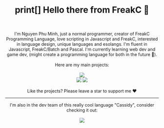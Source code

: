 <div align="center">
  <h1>print[] Hello there from FreakC 👋</h1>
  <br/>
  <br/>
  I'm Nguyen Phu Minh, just a normal programmer, creator of FreakC Programming Language, love scripting in Javascript and FreakC, interested in language design, unique languages and esolangs. I'm fluent in Javascript, FreakC/Batch and Pascal. I'm currently learning web dev and game dev, (might create a programming language for both in the future 🙂).
  <br/>
  <br/>
  Here are my main projects:
  <br/>
  <br/>
  <a href="https://github.com/FreakC-Foundation/FreakC"><img src="https://github-readme-stats.vercel.app/api/pin/?username=FreakC-Foundation&repo=freakc"/></a>
  <br/>
  <a href="https://github.com/nguyenphuminh/rottenjs"><img src="https://github-readme-stats.vercel.app/api/pin/?username=nguyenphuminh&repo=rottenjs"/></a>
  <a href="https://github.com/nguyenphuminh/HelloWorld"><img src="https://github-readme-stats.vercel.app/api/pin/?username=nguyenphuminh&repo=HelloWorld"/></a>
  <br/>
  <br/>
  Like 
  the projects? Please leave a star to support me ❤️
  <br/>
  <hr/>
  I'm also in the dev team of this really cool language "Cassidy", consider checking it out:
  <br/><br/>
  <a href="https://github.com/cassidylang/cassidy"><img src="https://github-readme-stats.vercel.app/api/pin/?username=cassidylang&repo=cassidy"/></a>
</div>
